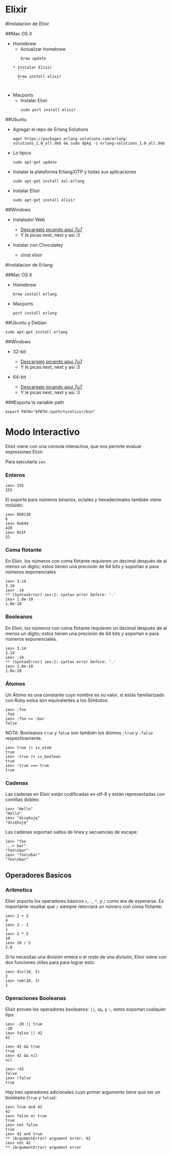 # Elixir

#Instalacion de Elixir

##Mac OS X
* Homebrew
  * Actualizar homebrew 
    ```
    brew update
  ````
  * Instalar Elixir
    ```
    brew install elixir
    ```
    
* Macports
  * Instalar Elixir
    ```
    sudo port install elixir
    ```
    
##Ubuntu
* Agregar el repo de Erlang Solutions
  ```
  wget https://packages.erlang-solutions.com/erlang-solutions_1.0_all.deb && sudo dpkg -i erlang-solutions_1.0_all.deb
  ```
  
* Lo tipico
  ```
  sudo apt-get update
  ```
  
* Instalar la plataforma Erlang/OTP y todas sus aplicaciones
  ```
  sudo apt-get install esl-erlang
  ```
  
* Instalar Elixir
  ```
  sudo apt-get install elixir
  ```
  
##Windows
* Instalador Web
  * [Descargalo picando aqui 7u7](https://repo.hex.pm/elixir-websetup.exe)
  * Y le picas next, next y asi :3

* Instalar con Chocolatey
  * cinst elixir


#Instalacion de Erlang

##Mac OS X
* Homebrew
  ```
  brew install erlang
  ```
    
* Macports
  ```
  port install erlang
  ```
    
##Ubuntu y Debian
  ```
  sudo apt-get install erlang
  ```    

##Windows
* 32-bit
  * [Descargalo picando aqui 7u7](http://erlang.org/download/otp_win32_19.0.exe)
  * Y le picas next, next y asi :3

* 64-bit
  * [Descargalo picando aqui 7u7](http://erlang.org/download/otp_win64_19.0.exe)
  * Y le picas next, next y asi :3

###Exporta la variable path
  ```
  export PATH="$PATH:/path/to/elixir/bin"
  ```

# **Modo Interactivo**
  Elixir viene con una consola interactiva, que nos permite evaluar expresiones Elixir.
  
  Para ejecutarla
    ```
    iex
    ```
    
### **Enteros**
  ```
  iex> 255
  255
  ```
  
El soporte para números binarios, octales y hexadecimales también viene incluido:
  ```
  iex> 0b0110
  6
  iex> 0o644
  420
  iex> 0x1F
  31
  ```
  
### **Coma flotante**  
  En Elixir, los números con coma flotante requieren un decimal después de al menos un dígito; estos tienen una precisión de 64 bits y soportan e para números exponenciales
  ```
  iex> 3.14 
  3.14
  iex> .14 
  ** (SyntaxError) iex:2: syntax error before: '.'
  iex> 1.0e-10
  1.0e-10
  ```

### **Booleanos**
  En Elixir, los números con coma flotante requieren un decimal después de al menos un dígito; estos tienen una precisión de 64 bits y soportan e para números exponenciales.
  ```
  iex> 3.14 
  3.14
  iex> .14 
  ** (SyntaxError) iex:2: syntax error before: '.'
  iex> 1.0e-10
  1.0e-10
  ```

### **Átomos**
  Un Átomo es una constante cuyo nombre es su valor, si estás familiarizado con Ruby estos son equivalentes a los Símbolos:
  ```
  iex> :foo
  :foo
  iex> :foo == :bar
  false
  ```
  
NOTA: Booleanos ```true``` y ```false``` son también los átomos ```:true``` y ```:false``` respectivamente.
  ```
  iex> true |> is_atom
  true
  iex> :true |> is_boolean
  true
  iex> :true === true
  true
  ```

### **Cadenas**
  Las cadenas en Elixir están codificadas en utf-8 y están representadas con comillas dobles:
  ```
  iex> "Hello"
  "Hello"
  iex> "dziękuję"
  "dziękuję"
  ```
  
  Las cadenas soportan saltos de línea y secuencias de escape:
  ```
  iex> "foo
  ...> bar"
  "foo\nbar"
  iex> "foo\nbar"
  "foo\nbar"
  ```

## Operadores Basicos

### Aritmetica
  Elixir soporta los operadores básicos ```+```, ```-```, ```*```, y ```/``` como era de esperarse. Es importante resaltar que ```/``` siempre retornará un número con coma flotante:
  ```
  iex> 2 + 2
  4
  iex> 2 - 1
  1
  iex> 2 * 5
  10
  iex> 10 / 5
  2.0
  ````

  Si tú necesitas una división entera o el resto de una división, Elixir viene con dos funciones útiles para para lograr esto:
  ```
  iex> div(10, 5)
  2
  iex> rem(10, 3)
  1
  ```
  
### Operaciones Booleanas
  Elixir provee los operadores booleanos: ```||```, ```&&```, y ```!```, estos soportan cualquier tipo:
  ```
  iex> -20 || true
  -20
  iex> false || 42
  42
  
  iex> 42 && true
  true
  iex> 42 && nil
  nil

  iex> !42
  false
  iex> !false
  true
  ```
  
  Hay tres operadores adicionales cuyo primer argumento tiene que ser un booleano (```true``` y ```false```):
  ```
  iex> true and 42
  42
  iex> false or true
  true
  iex> not false
  true
  iex> 42 and true
  ** (ArgumentError) argument error: 42
  iex> not 42
  ** (ArgumentError) argument error
  ```
